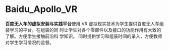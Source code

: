 # Baidu_Apollo_VR
**百度无人车的虚拟安装与实践平台**使用 VR 虚拟现实技术为学生提供百度无人车组装学习的平台，在组装的同 时让学生对各个零部件以及接口的功能作用有大致的了解。方便学生接触前沿科 学知识。 同时提供学习和组装时间的录入，方便教师对学生学习情况的监督。
